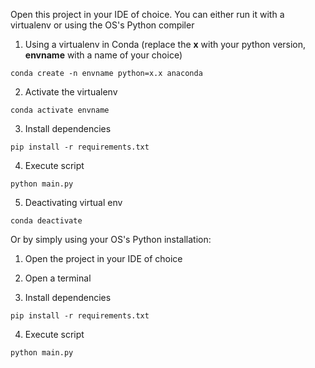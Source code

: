 Open this project in your IDE of choice. You can either run it with a virtualenv or using the OS's Python compiler

1. Using a virtualenv in Conda (replace the **x** with your python version, **envname** with a name of your choice)

```
conda create -n envname python=x.x anaconda
```

2. Activate the virtualenv

```
conda activate envname
```

3. Install dependencies

```
pip install -r requirements.txt
```

4. Execute script

```
python main.py
```

5. Deactivating virtual env

```
conda deactivate
```

Or by simply using your OS's Python installation:

1. Open the project in your IDE of choice

2. Open a terminal

3. Install dependencies

```
pip install -r requirements.txt
```

4. Execute script

```
python main.py
```